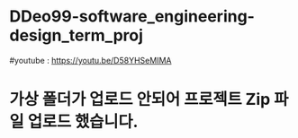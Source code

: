 # DDeo99-software_engineering-design_term_proj

#youtube : https://youtu.be/D58YHSeMIMA

# 가상 폴더가 업로드 안되어 프로젝트 Zip 파일 업로드 했습니다.
